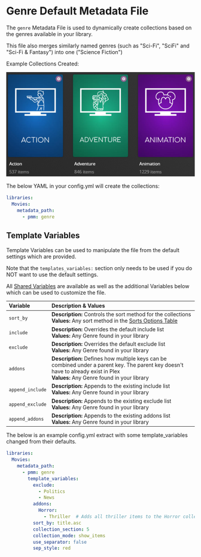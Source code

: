 # Genre Default Metadata File

The `genre` Metadata File is used to dynamically create collections based on the genres available in your library.

This file also merges similarly named genres (such as "Sci-Fi", "SciFi" and "Sci-Fi & Fantasy") into one ("Science Fiction")

Example Collections Created:

![](../images/genre.png)

The below YAML in your config.yml will create the collections:
```yaml
libraries:
  Movies:
    metadata_path:
      - pmm: genre
```


## Template Variables
Template Variables can be used to manipulate the file from the default settings which are provided. 

Note that the `templates_variables:` section only needs to be used if you do NOT want to use the default settings.

All [Shared Variables](../variables) are available as well as the additional Variables below which can be used to customize the file.

| Variable         | Description & Values                                                                                                                                                                |
|:-----------------|:------------------------------------------------------------------------------------------------------------------------------------------------------------------------------------|
| `sort_by`        | **Description:** Controls the sort method for the collections<br>**Values:** Any sort method in the [Sorts Options Table](#sort-options)                                            |
| `include`        | **Description:** Overrides the default include list<br>**Values:** Any Genre found in your library                                                                                  |
| `exclude`        | **Description:** Overrides the default exclude list<br>**Values:** Any Genre found in your library                                                                                  |
| `addons`         | **Description:** Defines how multiple keys can be combined under a parent key. The parent key doesn't have to already exist in Plex<br>**Values:** Any Genre found in your library  |
| `append_include` | **Description:** Appends to the existing include list<br>**Values:** Any Genre found in your library                                                                                |
| `append_exclude` | **Description:** Appends to the existing exclude list<br>**Values:** Any Genre found in your library                                                                                |
| `append_addons`  | **Description:** Appends to the existing addons list<br>**Values:** Any Genre found in your library                                                                                 |

The below is an example config.yml extract with some template_variables changed  from their defaults.

```yaml
libraries:
  Movies:
    metadata_path:
      - pmm: genre
        template_variables:
          exclude:
            - Politics
            - News
          addons:
            Horror:
              - Thriller  # Adds all thriller items to the Horror collection
          sort_by: title.asc
          collection_section: 5
          collection_mode: show_items
          use_separator: false
          sep_style: red
```